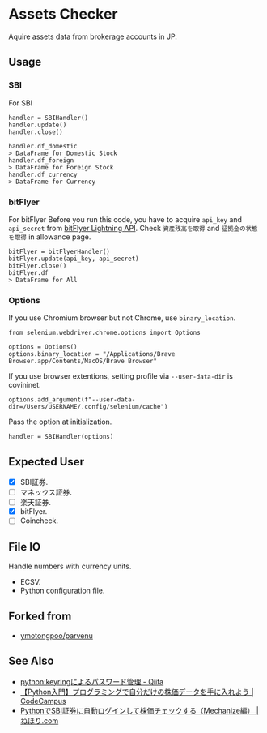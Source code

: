 # Assets Checker
Aquire assets data from brokerage accounts in JP.

## Usage
### SBI
For SBI
```
handler = SBIHandler()
handler.update()
handler.close()

handler.df_domestic
> DataFrame for Domestic Stock
handler.df_foreign
> DataFrame for Foreign Stock
handler.df_currency
> DataFrame for Currency
```

### bitFlyer
For bitFlyer
Before you run this code, you have to acquire `api_key` and `api_secret` from [bitFlyer Lightning API](https://lightning.bitflyer.com/docs?lang=ja&_gl=1*t1rrjv*_ga*NzU1MzkzODkzLjE2NDg3OTU3MTg.*_ga_3VYMQNCVSM*MTY0OTc1Njc5OC40LjEuMTY0OTc1ODI0OS41MA..).
Check `資産残高を取得` and `証拠金の状態を取得` in allowance page.
```
bitFlyer = bitFlyerHandler()
bitFlyer.update(api_key, api_secret)
bitFlyer.close()
bitFlyer.df
> DataFrame for All
```

### Options
If you use Chromium browser but not Chrome, use `binary_location`.
```
from selenium.webdriver.chrome.options import Options

options = Options()
options.binary_location = "/Applications/Brave Browser.app/Contents/MacOS/Brave Browser"
```

If you use browser extentions, setting profile via `--user-data-dir` is covininet.
```
options.add_argument(f"--user-data-dir=/Users/USERNAME/.config/selenium/cache")
```

Pass the option at initialization.
```
handler = SBIHandler(options)
```

## Expected User
* [x] SBI証券.
* [ ] マネックス証券.
* [ ] 楽天証券.
* [x] bitFlyer.
* [ ] Coincheck.

## File IO
Handle numbers with currency units.

* ECSV.
* Python configuration file.

## Forked from
* [ymotongpoo/parvenu](https://github.com/ymotongpoo/parvenu)

## See Also
* [python:keyringによるパスワード管理 - Qiita](https://qiita.com/hidelafoglia/items/cf84870dd7939524e3e9)
* [【Python入門】プログラミングで自分だけの株価データを手に入れよう | CodeCampus](https://blog.codecamp.jp/programming-python-stockprice)
* [PythonでSBI証券に自動ログインして株価チェックする（Mechanize編） | ねほり.com](https://nehori.com/nikki/2020/08/25/post-18003/)
